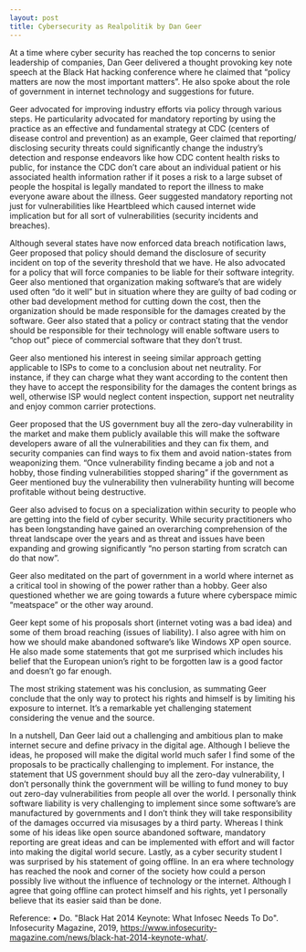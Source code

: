 ```yaml
---
layout: post
title: Cybersecurity as Realpolitik by Dan Geer 
---
```



At a time where cyber security has reached the top concerns to senior leadership of companies, Dan Geer delivered a thought provoking key note speech at the Black Hat hacking conference where he claimed that “policy matters are now the most important matters”. He also spoke about the role of government in internet technology and suggestions for future.

Geer advocated for improving industry efforts via policy through various steps. He particularity advocated for mandatory reporting by using the practice as an effective and fundamental strategy at CDC (centers of disease control and prevention) as an example, Geer claimed that reporting/ disclosing security threats could significantly change the industry’s detection and response endeavors like how CDC content health risks to public, for instance the CDC don’t care about an individual patient or his associated health information rather if it poses a risk to a large subset of people the hospital is legally mandated to report the illness to make everyone aware about the illness. Geer suggested mandatory reporting not just for vulnerabilities like Heartbleed which caused internet wide implication but for all sort of vulnerabilities (security incidents and breaches).  

Although several states have now enforced data breach notification laws, Geer proposed that policy should demand the disclosure of security incident on top of the severity threshold that we have. He also advocated for a policy that will force companies to be liable for their software integrity. Geer also mentioned that organization making software’s that are widely used often “do it well” but in situation where they are guilty of bad coding or other bad development method for cutting down the cost, then the organization should be made responsible for the damages created by the software. Geer also stated that a policy or contract stating that the vendor should be responsible for their technology will enable software users to “chop out” piece of commercial software that they don’t trust.

Geer also mentioned his interest in seeing similar approach getting applicable to ISPs to come to a conclusion about net neutrality. For instance, if they can charge what they want according to the content then they have to accept the responsibility for the damages the content brings as well, otherwise ISP would neglect content inspection, support net neutrality and enjoy common carrier protections. 

Geer proposed that the US government buy all the zero-day vulnerability in the market and make them publicly available this will make the software developers aware of all the vulnerabilities and they can fix them, and security companies can find ways to fix them and avoid nation-states from weaponizing them. “Once vulnerability finding became a job and not a hobby, those finding vulnerabilities stopped sharing” if the government as Geer mentioned buy the vulnerability then vulnerability hunting will become profitable without being destructive. 

Geer also advised to focus on a specialization within security to people who are getting into the field of cyber security. While security practitioners who has been longstanding have gained an overarching comprehension of the threat landscape over the years and as threat and issues have been expanding and growing significantly “no person starting from scratch can do that now”.

Geer also meditated on the part of government in a world where internet as a critical tool in
showing of the power rather than a hobby. Geer also questioned whether we are going
towards a future where cyberspace mimic “meatspace” or the other way around.

Geer kept some of his proposals short (internet voting was a bad idea) and some of them broad reaching (issues of liability). I also agree with him on how we should make abandoned software’s like Windows XP open source.  He also made some statements that got me surprised which includes his belief that the European union’s right to be forgotten law is a good factor and doesn’t go far enough. 

The most striking statement was his conclusion, as summating Geer conclude that the only way to protect his rights and himself is by limiting his exposure to internet. It’s a remarkable yet challenging statement considering the venue and the source. 

In a nutshell, Dan Geer laid out a challenging and ambitious plan to make internet secure and define privacy in the digital age. Although I believe the ideas, he proposed will make the digital world much safer I find some of the proposals to be practically challenging to implement. For instance, the statement that US government should buy all the zero-day vulnerability, I don’t personally think the government will be willing to fund money to buy out zero-day vulnerabilities from people all over the world. I personally think software liability is very challenging to implement since some software’s are manufactured by governments and I don’t think they will take responsibility of the damages occurred via misusages by a third party. Whereas I think some of his ideas like open source abandoned software, mandatory reporting are great ideas and can be implemented with effort and will factor into making the digital world secure. Lastly, as a cyber security student I was surprised by his statement of going offline. In an era where technology has reached the nook and corner of the society how could a person possibly live without the influence of technology or the internet. Although I agree that going offline can protect himself and his rights, yet I personally believe that its easier said than be done.



Reference:
•	Do. "Black Hat 2014 Keynote: What Infosec Needs To Do". Infosecurity Magazine, 2019, https://www.infosecurity-magazine.com/news/black-hat-2014-keynote-what/.
